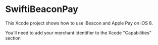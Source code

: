 SwiftiBeaconPay
===============
This Xcode project shows how to use iBeacon and Apple Pay on iOS 8. 

You'll need to add your merchant identifier to the Xcode "Capabilities" section